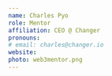 ```yaml
---
name: Charles Pyo
role: Mentor
affiliation: CEO @ Changer
pronouns: 
# email: charles@changer.io
website: 
photo: web3mentor.png
---
```

